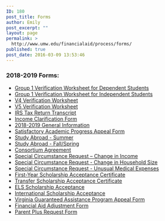 ```yaml
---
ID: 180
post_title: Forms
author: Emily
post_excerpt: ""
layout: page
permalink: >
  http://www.umw.edu/financialaid/process/forms/
published: true
post_date: 2016-03-09 13:53:46
---
```

<h3>2018-2019 Forms:</h3>
<ul>
 	<li><a href="https://dynamicforms.ngwebsolutions.com/casAuthentication.ashx?InstID=a865adc6-8f77-4fb5-918d-9ecc2a2ae697&amp;targetURL=https://dynamicforms.ngwebsolutions.com/ShowForm.aspx?RequestedDynamicFormTemplate=3dc90171-6b4a-4136-ad2e-77af74243b35">Group 1 Verification Worksheet for Dependent Students</a></li>
 	<li><a href="https://dynamicforms.ngwebsolutions.com/casAuthentication.ashx?InstID=a865adc6-8f77-4fb5-918d-9ecc2a2ae697&amp;targetURL=https://dynamicforms.ngwebsolutions.com/ShowForm.aspx?RequestedDynamicFormTemplate=dbd1b9a4-dba3-4d10-bcc4-a92d41cf2343">Group 1 Verification Worksheet for Independent Students</a></li>
 	<li><a href="http://www.umw.edu/financialaid/wp-content/uploads/sites/31/2017/12/2018-2019Verification-Form-V4.pdf">V4 Verification Worksheet</a></li>
 	<li><a href="http://www.umw.edu/financialaid/wp-content/uploads/sites/31/2017/12/2018-2019Verification-Form-V5.pdf">V5 Verification Worksheet</a></li>
 	<li><a href="https://www.irs.gov/individuals/get-transcript">IRS Tax Return Transcript</a></li>
 	<li><a href="http://www.umw.edu/financialaid/wp-content/uploads/sites/31/2017/12/18-19IncomeClarification.pdf">Income Clarification Form</a></li>
 	<li><a href="http://www.umw.edu/financialaid/wp-content/uploads/sites/31/2018/02/2018-2019-General-Information.pdf">2018-2019 General Information</a></li>
 	<li><a href="http://www.umw.edu/financialaid/wp-content/uploads/sites/31/2017/12/SAPAppeal.pdf">Satisfactory Academic Progress Appeal Form</a></li>
 	<li><a href="http://www.umw.edu/financialaid/wp-content/uploads/sites/31/2017/12/StudyAbroadSum.pdf">Study Abroad - Summer</a></li>
 	<li><a href="http://www.umw.edu/financialaid/wp-content/uploads/sites/31/2017/12/StudyAbroadAY.pdf">Study Abroad - Fall/Spring</a></li>
 	<li><a href="http://www.umw.edu/financialaid/wp-content/uploads/sites/31/2017/12/Consortium-Agreement.pdf">Consortium Agreement</a></li>
 	<li><a href="http://www.umw.edu/financialaid/wp-content/uploads/sites/31/2017/12/18-19SpecialCircumstance-Change-in-Income.pdf">Special Circumstance Request – Change in Income</a></li>
 	<li><a href="http://www.umw.edu/financialaid/wp-content/uploads/sites/31/2017/12/18-19SpecialCircumstance-Change-in-Household.pdf">Special Circumstance Request - Change in Household Size</a></li>
 	<li><a href="http://www.umw.edu/financialaid/wp-content/uploads/sites/31/2018/04/18-19SpecialCircumstance-Medical-Expenses.pdf">Special Circumstance Request - Unusual Medical Expenses</a></li>
 	<li><a href="http://www.umw.edu/admissions/youarein/firstyear-scholarship-acceptance/">First-Year Scholarship Acceptance Certificate</a></li>
 	<li><a href="http://www.umw.edu/admissions/youarein/transfer-scholarship-acceptance/">Transfer Scholarship Acceptance Certificate </a></li>
 	<li><a href="http://www.umw.edu/admissions/youarein/els-scholarship-acceptance/">ELS Scholarship Acceptance</a></li>
 	<li><a href="http://www.umw.edu/admissions/youarein/international-scholarship-acceptance/">International Scholarship Acceptance</a></li>
 	<li><a href="https://dynamicforms.ngwebsolutions.com/casAuthentication.ashx?InstID=a865adc6-8f77-4fb5-918d-9ecc2a2ae697&amp;targetURL=https://dynamicforms.ngwebsolutions.com/ShowForm.aspx?RequestedDynamicFormTemplate=88233e8d-b12a-4d9f-bb23-3442897ccc3a">Virginia Guaranteed Assistance Program Appeal Form</a></li>
 	<li><a href="https://dynamicforms.ngwebsolutions.com/casAuthentication.ashx?InstID=a865adc6-8f77-4fb5-918d-9ecc2a2ae697&amp;targetURL=https://dynamicforms.ngwebsolutions.com/ShowForm.aspx?RequestedDynamicFormTemplate=a53f22a6-b9f2-47c3-8285-9586a6fea8d4">Financial Aid Adjustment Form</a></li>
 	<li><a href="http://www.umw.edu/financialaid/wp-content/uploads/sites/31/2018/05/Plusrequestform20182019.pdf">Parent Plus Request Form</a></li>
</ul>